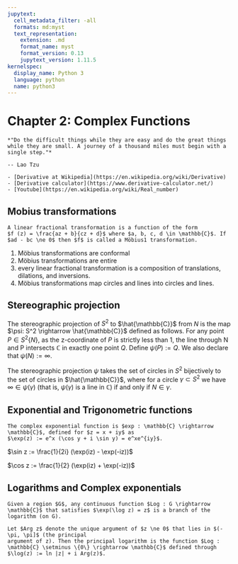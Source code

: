 ```yaml
---
jupytext:
  cell_metadata_filter: -all
  formats: md:myst
  text_representation:
    extension: .md
    format_name: myst
    format_version: 0.13
    jupytext_version: 1.11.5
kernelspec:
  display_name: Python 3
  language: python
  name: python3
---
```


# Chapter 2: Complex Functions

```{epigraph}
*"Do the difficult things while they are easy and do the great things while they are small. A journey of a thousand miles must begin with a single step."*

-- Lao Tzu
```

```{seealso}
- [Derivative at Wikipedia](https://en.wikipedia.org/wiki/Derivative)
- [Derivative calculator](https://www.derivative-calculator.net/)
- [Youtube](https://en.wikipedia.org/wiki/Real_number) 
```

## Mobius transformations
````{prf:definition}
A linear fractional transformation is a function of the form
$f (z) = \frac{az + b}{cz + d}$ where $a, b, c, d \in \mathbb{C}$. If $ad - bc \ne 0$ then $f$ is called a Möbius1 transformation.
````

1. Möbius transformations are conformal
2. Möbius transformations are entire
3. every linear fractional transformation is a composition of translations, dilations, and inversions.
4. Möbius transformations map circles and lines into circles and lines.

## Stereographic projection
The stereographic projection of $S^2$ to $\hat{\mathbb{C}}$ from $N$ is the map $\psi: S^2 \rightarrow \hat{\mathbb{C}}$ defined as follows. For any point $P \in S^2 \{N\}$, as the z-coordinate of $P$ is strictly less than 1, the line through N and P intersects $\mathbb{C}$ in exactly one point $Q$. Define $\psi(P) := Q$. We also declare that $\psi(N) := \infty$.

The stereographic projection $\psi$ takes the set of circles in $S^2$ bijectively to the set of circles
in $\hat{\mathbb{C}}$, where for a circle $\gamma\subset S^2$ we have $\infty \in \psi(\gamma)$ (that is, $\psi(\gamma)$ is a line in $\mathbb{C}$) if and only if $N\in \gamma$.


## Exponential and Trigonometric functions
````{prf:definition}
The complex exponential function is $exp : \mathbb{C} \rightarrow \mathbb{C}$, defined for $z = x + iy$ as
$\exp(z) := e^x (\cos y + i \sin y) = e^xe^{iy}$.
````

$\sin z := \frac{1}{2i} (\exp(iz) - \exp(-iz))$

$\cos z := \frac{1}{2} (\exp(iz) + \exp(-iz))$




## Logarithms and Complex exponentials
````{prf:definition}
Given a region $G$, any continuous function $Log : G \rightarrow \mathbb{C}$ that satisfies $\exp(\log z) = z$ is a branch of the logarithm (on G).
````

````{prf:definition}
Let $Arg z$ denote the unique argument of $z \ne 0$ that lies in $(-\pi, \pi]$ (the principal
argument of z). Then the principal logarithm is the function $Log : \mathbb{C} \setminus \{0\} \rightarrow \mathbb{C}$ defined through
$\log(z) := ln |z| + i Arg(z)$.
````

